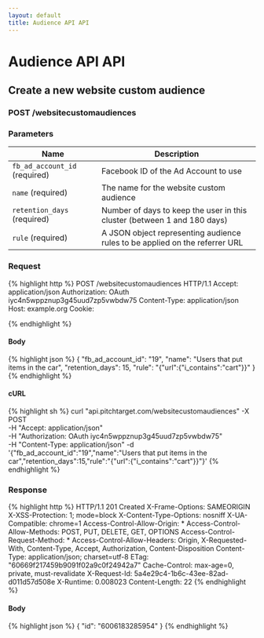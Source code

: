 ```yaml
---
layout: default
title: Audience API API
---
```


# Audience API API

## Create a new website custom audience

### POST /websitecustomaudiences


### Parameters

Name | Description |
-----|-------------|
`fb_ad_account_id` (required) | Facebook ID of the Ad Account to use |
`name` (required) | The name for the website custom audience |
`retention_days` (required) | Number of days to keep the user in this cluster (between 1 and 180 days) |
`rule` (required) | A JSON object representing audience rules to be applied on the referrer URL |

### Request

{% highlight http %}
POST /websitecustomaudiences HTTP/1.1
Accept: application/json
Authorization: OAuth iyc4n5wppznup3g45uud7zp5vwbdw75
Content-Type: application/json
Host: example.org
Cookie: 

{% endhighlight %}

#### Body

{% highlight json %}
{
  "fb_ad_account_id": "19",
  "name": "Users that put items in the car",
  "retention_days": 15,
  "rule": "{\"url\":{\"i_contains\":\"cart\"}}"
}
{% endhighlight %}

#### cURL

{% highlight sh %}
curl "api.pitchtarget.com/websitecustomaudiences" -X POST \
	-H "Accept: application/json" \
	-H "Authorization: OAuth iyc4n5wppznup3g45uud7zp5vwbdw75" \
	-H "Content-Type: application/json" -d '{"fb_ad_account_id":"19","name":"Users that put items in the car","retention_days":15,"rule":"{\"url\":{\"i_contains\":\"cart\"}}"}'
{% endhighlight %}

### Response

{% highlight http %}
HTTP/1.1 201 Created
X-Frame-Options: SAMEORIGIN
X-XSS-Protection: 1; mode=block
X-Content-Type-Options: nosniff
X-UA-Compatible: chrome=1
Access-Control-Allow-Origin: *
Access-Control-Allow-Methods: POST, PUT, DELETE, GET, OPTIONS
Access-Control-Request-Method: *
Access-Control-Allow-Headers: Origin, X-Requested-With, Content-Type, Accept, Authorization, Content-Disposition
Content-Type: application/json; charset=utf-8
ETag: "60669f217459b9091f02a9c0f24942a7"
Cache-Control: max-age=0, private, must-revalidate
X-Request-Id: 5a4e29c4-1b6c-43ee-82ad-d011d57d508e
X-Runtime: 0.008023
Content-Length: 22
{% endhighlight %}

#### Body

{% highlight json %}
{
  "id": "6006183285954"
}
{% endhighlight %}

